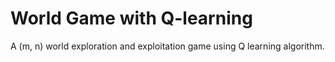# World Game with Q-learning
A (m, n) world exploration and exploitation game using Q learning algorithm.
